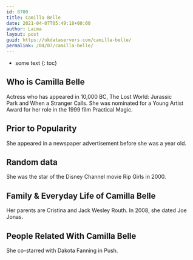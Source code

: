 ```yaml
---
id: 8700
title: Camilla Belle
date: 2021-04-07T05:49:18+00:00
author: Laima
layout: post
guid: https://ukdataservers.com/camilla-belle/
permalink: /04/07/camilla-belle/
---
```


* some text
{: toc}


## Who is Camilla Belle
                  
                  
                  
Actress who has appeared in 10,000 BC, The Lost World: Jurassic Park and When a Stranger Calls. She was nominated for a Young Artist Award for her role in the 1999 film Practical Magic.
                  
              
            
              
            
                
                
                
## Prior to Popularity
                  
                  
                  
She appeared in a newspaper advertisement before she was a year old.
                  
              
            
              
            
                
                
                
## Random data
                  
                  
                  
She was the star of the Disney Channel movie Rip Girls in 2000.
                  
              
            
              
            
                
                
                
## Family & Everyday Life of Camilla Belle
                  
                  
                  
Her parents are Cristina and Jack Wesley Routh. In 2008, she dated Joe Jonas.
                  
              
            
              
            
                
                
                
## People Related With Camilla Belle
                  
                  
                  
She co-starred with Dakota Fanning in Push.
                  
              
            
              
            
                
              
            
              
              
            
            
              
            
          
          
          